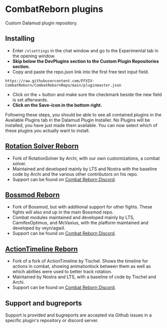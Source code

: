 # CombatReborn plugins
Custom Dalamud plugin repository.

## Installing
- Enter `/xlsettings` in the chat window and go to the Experimental tab in the opening window.
- **Skip below the DevPlugins section to the Custom Plugin Repositories section.**
- Copy and paste the repo.json link into the first free text input field.
```
https://raw.githubusercontent.com/FFXIV-CombatReborn/CombatRebornRepo/main/pluginmaster.json
```
- Click on the + button and make sure the checkmark beside the new field is set afterwards.
- **Click on the Save-icon in the bottom right.**

Following these steps, you should be able to see all contained plugins in the Available Plugins tab in the Dalamud Plugin Installer.
No Plugins will be installed, you have just made them available. You can now select which of these plugins you actually want to install.

## [Rotation Solver Reborn](https://github.com/FFXIV-CombatReborn/RotationSolverReborn)
- Fork of RotationSolver by Archi, with our own customizations, a combat solver.
- Maintained and developed mainly by LTS and Nostra with the baseline code by Archi and the various other contributors on his repo. 
- Support can be found on [Combat Reborn Discord](https://discord.gg/p54TZMPnC9).

## [Bossmod Reborn](https://github.com/FFXIV-CombatReborn/BossmodReborn)
- Fork of Bossmod, but with additional support for other fights. These fights will also end up in the main Bossmod repo.
- Combat modules maintained and developed mainly by LTS, CarnifexOptimus, and McVaxius, with the platform maintained and developed by veyn/agwil.
- Support can be found on [Combat Reborn Discord](https://discord.gg/p54TZMPnC9).

## [ActionTimeline Reborn](https://github.com/FFXIV-CombatReborn/ActionTimelineReborn)
- Fork of a fork of ActionTimeline by Tischel. Shows the timeline for actions in combat, showing animationlock between them as well as which abilties were used to better track rotation.
- Maintained by Nostra and LTS, with a baseline of code by Tischel and Archi.
- Support can be found on [Combat Reborn Discord](https://discord.gg/p54TZMPnC9).

## Support and bugreports
Support is provided and bugreports are accepted via Github issues in a specific plugin's repository or discord server.
